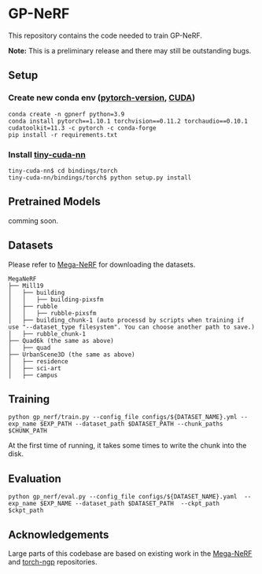 # GP-NeRF

This repository contains the code needed to train GP-NeRF.

**Note:** This is a preliminary release and there may still be outstanding bugs.



## Setup
### Create new conda env ([pytorch-version](https://pytorch.org/get-started/previous-versions/), [CUDA](https://developer.nvidia.com/cuda-toolkit-archive))
```
conda create -n gpnerf python=3.9
conda install pytorch==1.10.1 torchvision==0.11.2 torchaudio==0.10.1 cudatoolkit=11.3 -c pytorch -c conda-forge
pip install -r requirements.txt
```


### Install [tiny-cuda-nn](https://github.com/NVlabs/tiny-cuda-nn)

```
tiny-cuda-nn$ cd bindings/torch
tiny-cuda-nn/bindings/torch$ python setup.py install
```


## Pretrained Models
comming soon.


## Datasets
Please refer to [Mega-NeRF](https://github.com/cmusatyalab/mega-nerf#data) for downloading the datasets.
```none
MegaNeRF
├── Mill19
│   ├── building
│   │   ├── building-pixsfm
│   ├── rubble
│   │   ├── rubble-pixsfm
│   ├── building_chunk-1 (auto processd by scripts when training if use "--dataset_type filesystem". You can choose another path to save.)
│   ├── rubble_chunk-1
├── Quad6k (the same as above)
│   ├── quad
├── UrbanScene3D (the same as above)
│   ├── residence
│   ├── sci-art
│   ├── campus
```

## Training

```
python gp_nerf/train.py --config_file configs/${DATASET_NAME}.yml --exp_name $EXP_PATH --dataset_path $DATASET_PATH --chunk_paths $CHUNK_PATH
```
At the first time of running, it takes some times to write the chunk into the disk.
## Evaluation

```
python gp_nerf/eval.py --config_file configs/${DATASET_NAME}.yaml  --exp_name $EXP_NAME --dataset_path $DATASET_PATH  --ckpt_path  $ckpt_path
```


## Acknowledgements

Large parts of this codebase are based on existing work in the [Mega-NeRF](https://github.com/cmusatyalab/mega-nerf) and [torch-ngp](https://github.com/ashawkey/torch-ngp) repositories.
